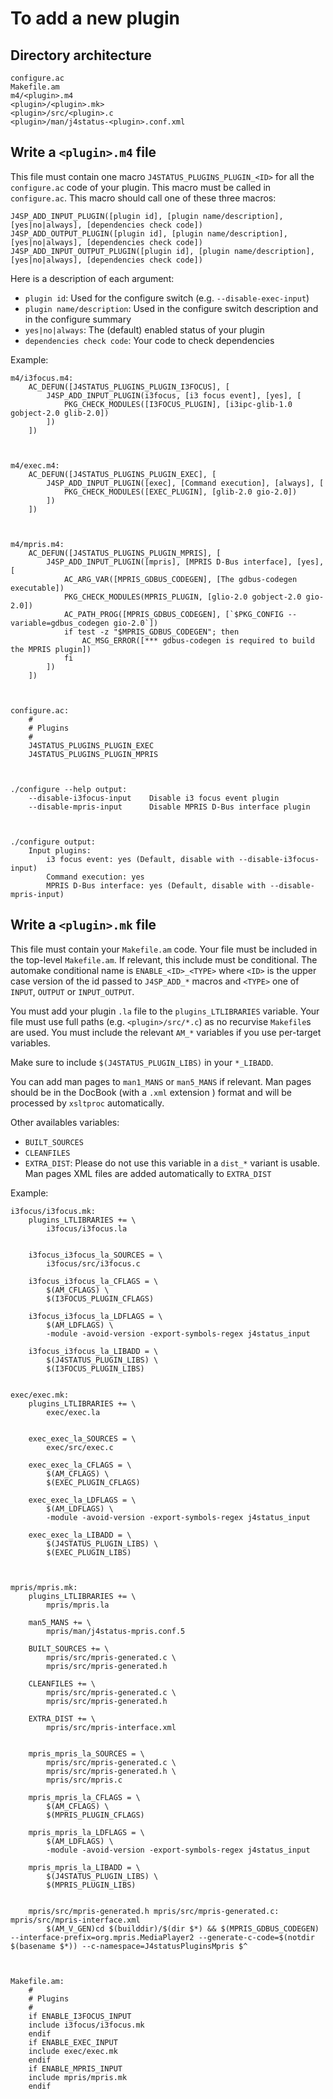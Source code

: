 To add a new plugin
===================

Directory architecture
----------------------

    configure.ac
    Makefile.am
    m4/<plugin>.m4
    <plugin>/<plugin>.mk>
    <plugin>/src/<plugin>.c
    <plugin>/man/j4status-<plugin>.conf.xml

Write a `<plugin>.m4` file
--------------------------

This file must contain one macro `J4STATUS_PLUGINS_PLUGIN_<ID>` for all the `configure.ac` code of your plugin.
This macro must be called in `configure.ac`.
This macro should call one of these three macros:

    J4SP_ADD_INPUT_PLUGIN([plugin id], [plugin name/description], [yes|no|always], [dependencies check code])
    J4SP_ADD_OUTPUT_PLUGIN([plugin id], [plugin name/description], [yes|no|always], [dependencies check code])
    J4SP_ADD_INPUT_OUTPUT_PLUGIN([plugin id], [plugin name/description], [yes|no|always], [dependencies check code])

Here is a description of each argument:

* `plugin id`: Used for the configure switch (e.g. `--disable-exec-input`)
* `plugin name/description`: Used in the configure switch description and in the configure summary
* `yes|no|always`: The (default) enabled status of your plugin
* `dependencies check code`: Your code to check dependencies

Example:

    m4/i3focus.m4:
        AC_DEFUN([J4STATUS_PLUGINS_PLUGIN_I3FOCUS], [
            J4SP_ADD_INPUT_PLUGIN(i3focus, [i3 focus event], [yes], [
                PKG_CHECK_MODULES([I3FOCUS_PLUGIN], [i3ipc-glib-1.0 gobject-2.0 glib-2.0])
            ])
        ])



    m4/exec.m4:
        AC_DEFUN([J4STATUS_PLUGINS_PLUGIN_EXEC], [
            J4SP_ADD_INPUT_PLUGIN([exec], [Command execution], [always], [
                PKG_CHECK_MODULES([EXEC_PLUGIN], [glib-2.0 gio-2.0])
            ])
        ])



    m4/mpris.m4:
        AC_DEFUN([J4STATUS_PLUGINS_PLUGIN_MPRIS], [
            J4SP_ADD_INPUT_PLUGIN([mpris], [MPRIS D-Bus interface], [yes], [
                AC_ARG_VAR([MPRIS_GDBUS_CODEGEN], [The gdbus-codegen executable])
                PKG_CHECK_MODULES(MPRIS_PLUGIN, [glio-2.0 gobject-2.0 gio-2.0])
                AC_PATH_PROG([MPRIS_GDBUS_CODEGEN], [`$PKG_CONFIG --variable=gdbus_codegen gio-2.0`])
                if test -z "$MPRIS_GDBUS_CODEGEN"; then
                    AC_MSG_ERROR([*** gdbus-codegen is required to build the MPRIS plugin])
                fi
            ])
        ])



    configure.ac:
        #
        # Plugins
        #
        J4STATUS_PLUGINS_PLUGIN_EXEC
        J4STATUS_PLUGINS_PLUGIN_MPRIS



    ./configure --help output:
        --disable-i3focus-input    Disable i3 focus event plugin
        --disable-mpris-input      Disable MPRIS D-Bus interface plugin



    ./configure output:
        Input plugins:
            i3 focus event: yes (Default, disable with --disable-i3focus-input)
            Command execution: yes
            MPRIS D-Bus interface: yes (Default, disable with --disable-mpris-input)

Write a `<plugin>.mk` file
--------------------------

This file must contain your `Makefile.am` code.
Your file must be included in the top-level `Makefile.am`.
If relevant, this include must be conditional.
The automake conditional name is `ENABLE_<ID>_<TYPE>` where
`<ID>` is the upper case version of the id passed to `J4SP_ADD_*` macros and
`<TYPE>` one of `INPUT`, `OUTPUT` or `INPUT_OUTPUT`.

You must add your plugin `.la` file to the `plugins_LTLIBRARIES` variable.
Your file must use full paths (e.g. `<plugin>/src/*.c`) as no recurvise `Makefile`s are used.
You must include the relevant `AM_*` variables if you use per-target variables.

Make sure to include `$(J4STATUS_PLUGIN_LIBS)` in your `*_LIBADD`.

You can add man pages to `man1_MANS` or `man5_MANS` if relevant.
Man pages should be in the DocBook (with a `.xml` extension ) format and
will be processed by `xsltproc` automatically.

Other availables variables:

* `BUILT_SOURCES`
* `CLEANFILES`
* `EXTRA_DIST`: Please do not use this variable in a `dist_*` variant is usable.
    Man pages XML files are added automatically to `EXTRA_DIST`

Example:

    i3focus/i3focus.mk:
        plugins_LTLIBRARIES += \
            i3focus/i3focus.la


        i3focus_i3focus_la_SOURCES = \
            i3focus/src/i3focus.c

        i3focus_i3focus_la_CFLAGS = \
            $(AM_CFLAGS) \
            $(I3FOCUS_PLUGIN_CFLAGS)

        i3focus_i3focus_la_LDFLAGS = \
            $(AM_LDFLAGS) \
            -module -avoid-version -export-symbols-regex j4status_input

        i3focus_i3focus_la_LIBADD = \
            $(J4STATUS_PLUGIN_LIBS) \
            $(I3FOCUS_PLUGIN_LIBS)


    exec/exec.mk:
        plugins_LTLIBRARIES += \
            exec/exec.la


        exec_exec_la_SOURCES = \
            exec/src/exec.c

        exec_exec_la_CFLAGS = \
            $(AM_CFLAGS) \
            $(EXEC_PLUGIN_CFLAGS)

        exec_exec_la_LDFLAGS = \
            $(AM_LDFLAGS) \
            -module -avoid-version -export-symbols-regex j4status_input

        exec_exec_la_LIBADD = \
            $(J4STATUS_PLUGIN_LIBS) \
            $(EXEC_PLUGIN_LIBS)



    mpris/mpris.mk:
        plugins_LTLIBRARIES += \
            mpris/mpris.la

        man5_MANS += \
            mpris/man/j4status-mpris.conf.5

        BUILT_SOURCES += \
            mpris/src/mpris-generated.c \
            mpris/src/mpris-generated.h

        CLEANFILES += \
            mpris/src/mpris-generated.c \
            mpris/src/mpris-generated.h

        EXTRA_DIST += \
            mpris/src/mpris-interface.xml


        mpris_mpris_la_SOURCES = \
            mpris/src/mpris-generated.c \
            mpris/src/mpris-generated.h \
            mpris/src/mpris.c

        mpris_mpris_la_CFLAGS = \
            $(AM_CFLAGS) \
            $(MPRIS_PLUGIN_CFLAGS)

        mpris_mpris_la_LDFLAGS = \
            $(AM_LDFLAGS) \
            -module -avoid-version -export-symbols-regex j4status_input

        mpris_mpris_la_LIBADD = \
            $(J4STATUS_PLUGIN_LIBS) \
            $(MPRIS_PLUGIN_LIBS)


        mpris/src/mpris-generated.h mpris/src/mpris-generated.c: mpris/src/mpris-interface.xml
            $(AM_V_GEN)cd $(builddir)/$(dir $*) && $(MPRIS_GDBUS_CODEGEN) --interface-prefix=org.mpris.MediaPlayer2 --generate-c-code=$(notdir $(basename $*)) --c-namespace=J4statusPluginsMpris $^



    Makefile.am:
        #
        # Plugins
        #
        if ENABLE_I3FOCUS_INPUT
        include i3focus/i3focus.mk
        endif
        if ENABLE_EXEC_INPUT
        include exec/exec.mk
        endif
        if ENABLE_MPRIS_INPUT
        include mpris/mpris.mk
        endif
